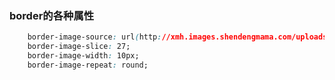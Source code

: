 ### border的各种属性
```css
    border-image-source: url(http://xmh.images.shendengmama.com/uploads/sign/5fd36535d14bc.jpeg);
    border-image-slice: 27;
    border-image-width: 10px;
    border-image-repeat: round;
```                     